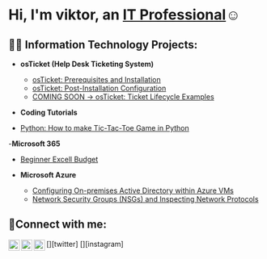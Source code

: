 <h1>Hi, I'm viktor, an <a href="https://linkedin.com/in/viktor-grant-7146712a4">IT Professional</a>☺</h1>

<h2>👨‍💻 Information Technology Projects:</h2>

- <b>osTicket (Help Desk Ticketing System)</b>
  - [osTicket: Prerequisites and Installation](https://github.com/viktorgrant/osticket-prereqs)
  - [osTicket: Post-Installation Configuration](https://github.com/viktorgrant/post-install-config)
  - [COMING SOON -> osTicket: Ticket Lifecycle Examples](https://github.com/viktorgrant/ticket-lifecycle)

 - <b>Coding Tutorials </b>
  - [Python: How to make Tic-Tac-Toe Game in Python](https://github.com/viktorgrant/Tic-Tac-Toe-Tutorial)

-<b>Microsoft 365</b>
  - [Beginner Excell Budget](https://github.com/ViktorGrant/Microsoft-365-Excel-Tutorial-Building-a-Simple-Budget/blob/main/README.md)


- <b>Microsoft Azure</b>
  - [Configuring On-premises Active Directory within Azure VMs](https://github.com/joshmadakorcc/configure-ad)
  - [Network Security Groups (NSGs) and Inspecting Network Protocols](https://github.com/joshmadakorcc/azure-network-protocols)

<h2>🤳Connect with me:</h2>

[<img align="left" alt="Josh | Twitter" width="22px" src="https://cdn.jsdelivr.net/npm/simple-icons@v3/icons/twitter.svg" />][twitter]
[<img align="left" alt="Josh | LinkedIn" width="22px" src="https://cdn.jsdelivr.net/npm/simple-icons@v3/icons/linkedin.svg" />][linkedin]
[<img align="left" alt="Josh | Instagram" width="22px" src="https://cdn.jsdelivr.net/npm/simple-icons@v3/icons/instagram.svg" />][instagram]

[linkedin]: https://linkedin.com/in/viktor-grant-7146712a4
